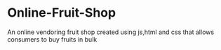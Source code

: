 # Online-Fruit-Shop

An online vendoring fruit shop created using js,html and css that allows consumers to buy fruits in bulk
